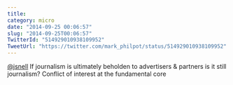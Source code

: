 ```yaml
---
title: 
category: micro
date: "2014-09-25 00:06:57"
slug: "2014-09-25T00:06:57"
TwitterId: "514929010938109952"
TweetUrl: "https://twitter.com/mark_philpot/status/514929010938109952"
---
```


[@jsnell](https://twitter.com/jsnell) If journalism is ultimately beholden to
advertisers &amp; partners is it still journalism? Conflict of interest at the
fundamental core
